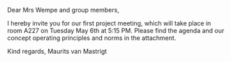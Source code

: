 Dear Mrs Wempe and group members,

I hereby invite you for our first project meeting, which will take place in room A227 on Tuesday May 6th at 5:15 PM. Please find the agenda and our concept operating principles and norms in the attachment.

Kind regards, Maurits van Mastrigt

